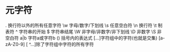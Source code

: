 # 元字符
.   换行符以外的所有任意字符
\w    字母/数字/下划线
\s    任意空白符
\n    换行符
\t   制表符
^   字符串的开始
$   字符串结尾
\W   非字母/非数字/非下划线
\D  非数字
\S  非空白符
a|b  字符a或字符b
()   括号内的表达式
[...]字符组中的字符(也就是交集)        [a-zA-Z0-9]
[ ^...]除了字符组中字符的所有字符
<!--stackedit_data:
eyJoaXN0b3J5IjpbMjA1MzAzODY2MV19
-->